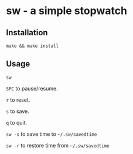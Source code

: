 # sw - a simple stopwatch

## Installation

`make && make install`

## Usage

`sw`

`SPC` to pause/resume.

`r` to reset.

`s` to save.

`q` to quit.

`sw -s` to save time to `~/.sw/savedtime`

`sw -r` to restore time from `~/.sw/savedtime`
